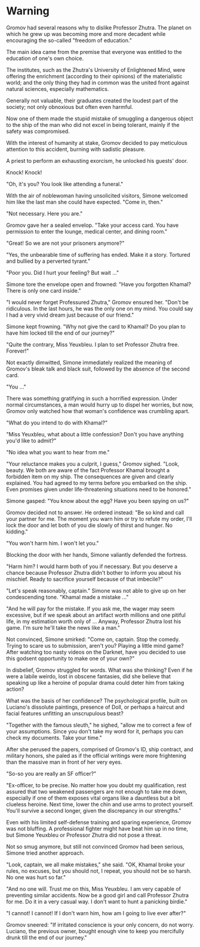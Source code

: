 # Warning

Gromov had several reasons why to dislike Professor Zhutra. The planet on which he grew up was becoming more and more decadent while encouraging the so-called "freedom of education."

The main idea came from the premise that everyone was entitled to the education of one's own choice.

The institutes, such as the Zhutra's University of Enlightened Mind, were offering the enrichment (according to their opinions) of the materialistic world; and the only thing they had in common was the united front against natural sciences, especially mathematics.

Generally not valuable, their graduates created the loudest part of the society; not only obnoxious but often even harmful.

Now one of them made the stupid mistake of smuggling a dangerous object to the ship of the man who did not excel in being tolerant, mainly if the safety was compromised.

With the interest of humanity at stake, Gromov decided to pay meticulous attention to this accident, burning with sadistic pleasure.

A priest to perform an exhausting exorcism, he unlocked his guests' door.

Knock! Knock!

"Oh, it's you? You look like attending a funeral."

With the air of noblewoman having unsolicited visitors, Simone welcomed him like the last man she could have expected. "Come in, then."

"Not necessary. Here you are."

Gromov gave her a sealed envelop. "Take your access card. You have permission to enter the lounge, medical center, and dining room."

"Great! So we are not your prisoners anymore?"

"Yes, the unbearable time of suffering has ended. Make it a story. Tortured and bullied by a perverted tyrant."

"Poor you. Did I hurt your feeling? But wait ..."

Simone tore the envelope open and frowned: "Have you forgotten Khamal? There is only one card inside."

"I would never forget Professured Zhutra," Gromov ensured her. "Don't be ridiculous. In the last hours, he was the only one on my mind. You could say I had a very vivid dream just because of our friend."

Simone kept frowning. "Why not give the card to Khamal? Do you plan to have him locked till the end of our journey?"

"Quite the contrary, Miss Yeuxbleu. I plan to set Professor Zhutra free. Forever!"

Not exactly dimwitted, Simone immediately realized the meaning of Gromov's bleak talk and black suit, followed by the absence of the second card.

"You ..."

There was something gratifying in such a horrified expression. Under normal circumstances, a man would hurry up to dispel her worries, but now, Gromov only watched how that woman's confidence was crumbling apart.

"What do you intend to do with Khamal?"

"Miss Yeuxbleu, what about a little confession? Don't you have anything you'd like to admit?"

"No idea what you want to hear from me."

"Your reluctance makes you a culprit, I guess," Gromov sighed. "Look, beauty. We both are aware of the fact Professor Khamal brought a forbidden item on my ship. The consequences are given and clearly explained. You had agreed to my terms before you embarked on the ship. Even promises given under life-threatening situations need to be honored."

Simone gasped: "You know about the egg? Have you been spying on us?"

Gromov decided not to answer. He ordered instead: "Be so kind and call your partner for me. The moment you warn him or try to refute my order, I'll lock the door and let both of you die slowly of thirst and hunger. No kidding."

"You won't harm him. I won't let you."

Blocking the door with her hands, Simone valiantly defended the fortress.

"Harm him? I would harm both of you if necessary. But you deserve a chance because Professor Zhutra didn't bother to inform you about his mischief. Ready to sacrifice yourself because of that imbecile?"

"Let's speak reasonably, captain." Simone was not able to give up on her condescending tone. "Khamal made a mistake ..."

"And he will pay for the mistake. If you ask me, the wager may seem excessive, but if we speak about an artifact worth millions and one pitiful life, in my estimation worth only of ... Anyway, Professor Zhutra lost his game. I'm sure he'll take the news like a man."

Not convinced, Simone smirked: "Come on, captain. Stop the comedy. Trying to scare us to submission, aren't you? Playing a little mind game? After watching too nasty videos on the Darknet, have you decided to use this godsent opportunity to make one of your own?"

In disbelief, Gromov struggled for words. What was she thinking? Even if he were a labile weirdo, lost in obscene fantasies, did she believe that speaking up like a heroine of popular drama could deter him from taking action?

What was the basis of her confidence? The psychological profile, built on Luciano's dissolute paintings, presence of Doll, or perhaps a haircut and facial features unfitting an unscrupulous beast?

"Together with the famous sleuth," he sighed, "allow me to correct a few of your assumptions. Since you don't take my word for it, perhaps you can check my documents. Take your time."

After she perused the papers, comprised of Gromov's ID, ship contract, and military honors, she paled as if the official writings were more frightening than the massive man in front of her very eyes.

"So-so you are really an SF officer?"

"Ex-officer, to be precise. No matter how you doubt my qualification, rest assured that two weakened passengers are not enough to take me down, especially if one of them exposes vital organs like a dauntless but a bit clueless heroine. Next time, lower the chin and use arms to protect yourself. You'll survive a second longer, given the discrepancy in our strengths."

Even with his limited self-defense training and sparing experience, Gromov was not bluffing. A professional fighter might have beat him up in no time, but Simone Yeuxbleu or Professor Zhutra did not pose a threat.

Not so smug anymore, but still not convinced Gromov had been serious, Simone tried another approach.

"Look, captain, we all make mistakes," she said. "OK, Khamal broke your rules, no excuses, but you should not, I repeat, you should not be so harsh. No one was hurt so far."

"And no one will. Trust me on this, Miss Yeuxbleu. I am very capable of preventing similar accidents. Now be a good girl and call Professor Zhutra for me. Do it in a very casual way. I don't want to hunt a panicking birdie."

"I cannot! I cannot! If I don't warn him, how am I going to live ever after?"

Gromov sneered: "If irritated conscience is your only concern, do not worry. Luciano, the previous owner, bought enough vine to keep you mercifully drunk till the end of our journey."
